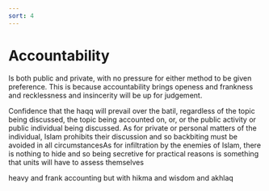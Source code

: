 ```yaml
---
sort: 4
---
```


# Accountability

Is both public and private, with no pressure for either method to be given preference. This is because accountability brings openess and frankness and recklessness and insincerity will be up for judgement.

Confidence that the haqq will prevail over the batil, regardless of the topic being discussed, the topic being accounted on, or, or the public activity or public individual being discussed. As for private or personal matters of the individual, Islam prohibits their discussion and so backbiting must be avoided in all circumstancesAs for infiltration by the enemies of Islam, there is nothing to hide and so being secretive for practical reasons is something that units will have to assess themselves

heavy and frank accounting but with hikma and wisdom and akhlaq
